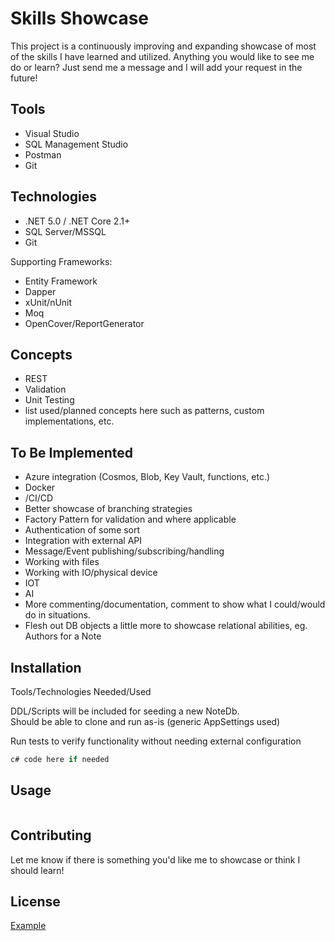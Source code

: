 # Skills Showcase

This project is a continuously improving and expanding showcase of most of the skills I have learned and utilized. Anything you would like to see me do or learn? Just send me a message and I will add your request in the future!

## Tools
- Visual Studio
- SQL Management Studio
- Postman
- Git


## Technologies
- .NET 5.0 / .NET Core 2.1+
- SQL Server/MSSQL
- Git

Supporting Frameworks:
- Entity Framework
- Dapper
- xUnit/nUnit
- Moq
- OpenCover/ReportGenerator


## Concepts
- REST
- Validation
- Unit Testing
- list used/planned concepts here such as patterns, custom implementations, etc.

## To Be Implemented
- Azure integration (Cosmos, Blob, Key Vault, functions, etc.)
- Docker
- /CI/CD
- Better showcase of branching strategies
- Factory Pattern for validation and where applicable
- Authentication of some sort
- Integration with external API
- Message/Event publishing/subscribing/handling
- Working with files
- Working with IO/physical device
- IOT
- AI
- More commenting/documentation, comment to show what I could/would do in situations.
- Flesh out DB objects a little more to showcase relational abilities, eg. Authors for a Note

## Installation

Tools/Technologies Needed/Used

DDL/Scripts will be included for seeding a new NoteDb.\
Should be able to clone and run as-is (generic AppSettings used)

Run tests to verify functionality without needing external configuration

```c#
c# code here if needed
```

## Usage

```c#

```

## Contributing
Let me know if there is something you'd like me to showcase or think I should learn!

## License
[Example](www.google.com)
